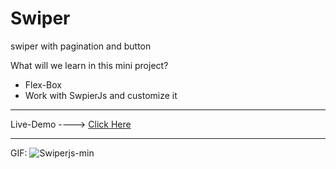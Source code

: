 # Swiper
swiper with pagination and button

What will we learn in this mini project?
* Flex-Box
* Work with SwpierJs and customize it

--------------------------------------------------------------

Live-Demo ----> [Click Here](https://mohammadrezaei5.github.io/Swiper/)

--------------------------------------------------------------

GIF:
![Swiperjs-min](https://github.com/MohammadRezaei5/Swiper/assets/92850417/be327561-d6bf-4558-a1f8-3efb8493c22b)


